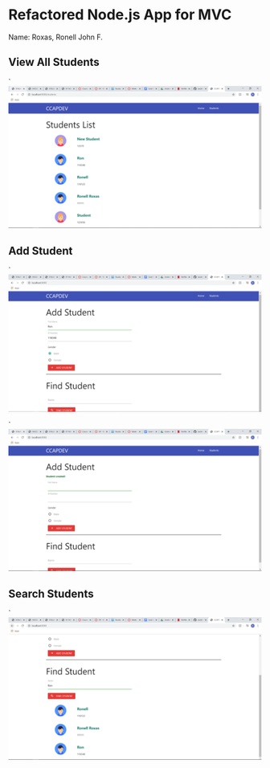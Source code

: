 # Refactored Node.js App for MVC

Name: Roxas, Ronell John F.

## View All Students

`![View All Students](/screens/viewall1.png)

## Add Student

`![Example new student](/screens/addstudent1.png)

`![Add student success message](/screens/addstudent2.png)

## Search Students

`![Find student](/screens/findstudent.png)